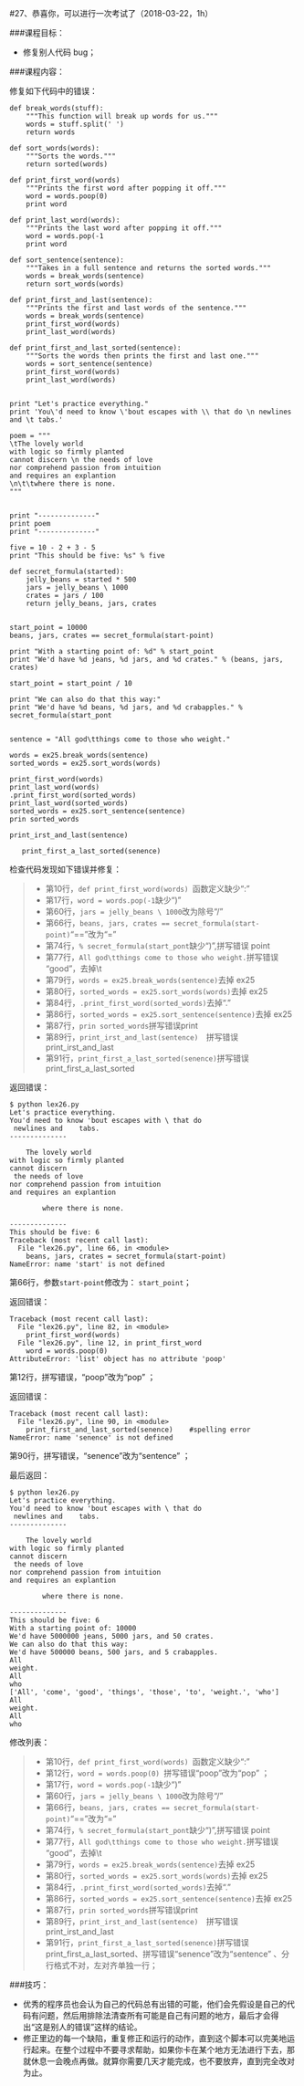 #27、恭喜你，可以进行一次考试了（2018-03-22，1h）



###课程目标：

* 修复别人代码 bug；



###课程内容：

修复如下代码中的错误：

```
def break_words(stuff):
    """This function will break up words for us."""
    words = stuff.split(' ')
    return words

def sort_words(words):
    """Sorts the words."""
    return sorted(words)

def print_first_word(words)
    """Prints the first word after popping it off."""
    word = words.poop(0)
    print word

def print_last_word(words):
    """Prints the last word after popping it off."""
    word = words.pop(-1
    print word

def sort_sentence(sentence):
    """Takes in a full sentence and returns the sorted words."""
    words = break_words(sentence)
    return sort_words(words)

def print_first_and_last(sentence):
    """Prints the first and last words of the sentence."""
    words = break_words(sentence)
    print_first_word(words)
    print_last_word(words)

def print_first_and_last_sorted(sentence):
    """Sorts the words then prints the first and last one."""
    words = sort_sentence(sentence)
    print_first_word(words)
    print_last_word(words)


print "Let's practice everything."
print 'You\'d need to know \'bout escapes with \\ that do \n newlines and \t tabs.'

poem = """
\tThe lovely world
with logic so firmly planted
cannot discern \n the needs of love
nor comprehend passion from intuition
and requires an explantion
\n\t\twhere there is none.
"""


print "--------------"
print poem
print "--------------"

five = 10 - 2 + 3 - 5
print "This should be five: %s" % five

def secret_formula(started):
    jelly_beans = started * 500
    jars = jelly_beans \ 1000
    crates = jars / 100
    return jelly_beans, jars, crates


start_point = 10000
beans, jars, crates == secret_formula(start-point)

print "With a starting point of: %d" % start_point
print "We'd have %d jeans, %d jars, and %d crates." % (beans, jars, crates)

start_point = start_point / 10

print "We can also do that this way:"
print "We'd have %d beans, %d jars, and %d crabapples." % secret_formula(start_pont


sentence = "All god\tthings come to those who weight."

words = ex25.break_words(sentence)
sorted_words = ex25.sort_words(words)

print_first_word(words)
print_last_word(words)
.print_first_word(sorted_words)
print_last_word(sorted_words)
sorted_words = ex25.sort_sentence(sentence)
prin sorted_words

print_irst_and_last(sentence)

   print_first_a_last_sorted(senence)

```



检查代码发现如下错误并修复：

>* 第10行，`def print_first_word(words) `函数定义缺少“:”
>* 第17行，`word = words.pop(-1`缺少“)”
>* 第60行，`jars = jelly_beans \ 1000`改为除号“/”
>* 第66行，`beans, jars, crates == secret_formula(start-point)`“==”改为“=”
>* 第74行，`% secret_formula(start_pont`缺少“)”,拼写错误 point
>* 第77行，`All god\tthings come to those who weight.`拼写错误 “good”，去掉\t
>* 第79行，`words = ex25.break_words(sentence)`去掉 ex25
>* 第80行，`sorted_words = ex25.sort_words(words)`去掉 ex25
>* 第84行，`.print_first_word(sorted_words)`去掉“.”
>* 第86行，`sorted_words = ex25.sort_sentence(sentence)`去掉 ex25
>* 第87行，`prin sorted_words`拼写错误print
>* 第89行，`print_irst_and_last(sentence)  `拼写错误print_irst_and_last
>* 第91行，`print_first_a_last_sorted(senence)`拼写错误print_first_a_last_sorted



返回错误：

```
$ python lex26.py
Let's practice everything.
You'd need to know 'bout escapes with \ that do 
 newlines and 	 tabs.
--------------

	The lovely world
with logic so firmly planted
cannot discern 
 the needs of love
nor comprehend passion from intuition
and requires an explantion

		where there is none.

--------------
This should be five: 6
Traceback (most recent call last):
  File "lex26.py", line 66, in <module>
    beans, jars, crates = secret_formula(start-point)  
NameError: name 'start' is not defined
```

第66行，参数`start-point`修改为： `start_point`；



返回错误：

```
Traceback (most recent call last):
  File "lex26.py", line 82, in <module>
    print_first_word(words)
  File "lex26.py", line 12, in print_first_word
    word = words.poop(0)
AttributeError: 'list' object has no attribute 'poop'
```

第12行，拼写错误，“poop”改为“pop” ；



返回错误：

```
Traceback (most recent call last):
  File "lex26.py", line 90, in <module>
    print_first_and_last_sorted(senence)    #spelling error
NameError: name 'senence' is not defined
```

第90行，拼写错误，“senence”改为“sentence” ；



最后返回：

```
$ python lex26.py
Let's practice everything.
You'd need to know 'bout escapes with \ that do 
 newlines and 	 tabs.
--------------

	The lovely world
with logic so firmly planted
cannot discern 
 the needs of love
nor comprehend passion from intuition
and requires an explantion

		where there is none.

--------------
This should be five: 6
With a starting point of: 10000
We'd have 5000000 jeans, 5000 jars, and 50 crates.
We can also do that this way:
We'd have 500000 beans, 500 jars, and 5 crabapples.
All
weight.
All
who
['All', 'come', 'good', 'things', 'those', 'to', 'weight.', 'who']
All
weight.
All
who
```



修改列表：

> - 第10行，`def print_first_word(words) `函数定义缺少“:”
> - 第12行，`word = words.poop(0) `拼写错误“poop”改为“pop” ；
> - 第17行，`word = words.pop(-1`缺少“)”
> - 第60行，`jars = jelly_beans \ 1000`改为除号“/”
> - 第66行，`beans, jars, crates == secret_formula(start-point)`“==”改为“=”
> - 第74行，`% secret_formula(start_pont`缺少“)”,拼写错误 point
> - 第77行，`All god\tthings come to those who weight.`拼写错误 “good”，去掉\t
> - 第79行，`words = ex25.break_words(sentence)`去掉 ex25
> - 第80行，`sorted_words = ex25.sort_words(words)`去掉 ex25
> - 第84行，`.print_first_word(sorted_words)`去掉“.”
> - 第86行，`sorted_words = ex25.sort_sentence(sentence)`去掉 ex25
> - 第87行，`prin sorted_words`拼写错误print
> - 第89行，`print_irst_and_last(sentence)  `拼写错误print_irst_and_last
> - 第91行，`print_first_a_last_sorted(senence)`拼写错误print_first_a_last_sorted、拼写错误“senence”改为“sentence” 、分行格式不对，左对齐单独一行；





###技巧：

* 优秀的程序员也会认为自己的代码总有出错的可能，他们会先假设是自己的代码有问题，然后用排除法清查所有可能是自己有问题的地方，最后才会得出“这是别人的错误”这样的结论。
* 修正里边的每一个缺陷，重复修正和运行的动作，直到这个脚本可以完美地运行起来。在整个过程中不要寻求帮助，如果你卡在某个地方无法进行下去，那就休息一会晚点再做。就算你需要几天才能完成，也不要放弃，直到完全改对为止。